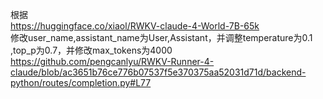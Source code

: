 根据  
https://huggingface.co/xiaol/RWKV-claude-4-World-7B-65k  
修改user_name,assistant_name为User,Assistant，并调整temperature为0.1 ,top_p为0.7，并修改max_tokens为4000  
https://github.com/pengcanlyu/RWKV-Runner-4-claude/blob/ac3651b76ce776b07537f5e370375aa52031d71d/backend-python/routes/completion.py#L77  
